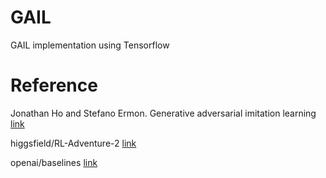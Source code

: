 # GAIL
GAIL implementation using Tensorflow

# Reference
Jonathan Ho and Stefano Ermon. Generative adversarial imitation learning [link](https://arxiv.org/abs/1606.03476)

higgsfield/RL-Adventure-2 [link](https://github.com/higgsfield/RL-Adventure-2)

openai/baselines [link](https://github.com/openai/baselines)
